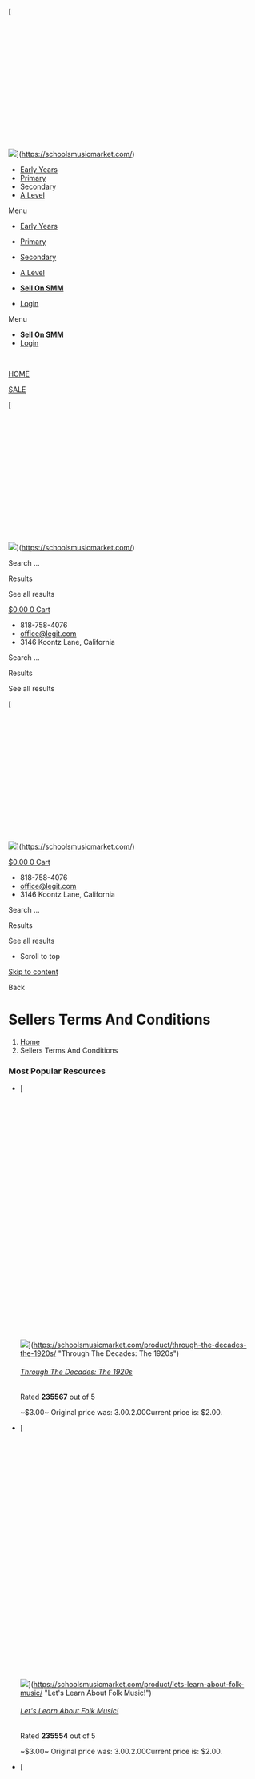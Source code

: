 [![](data:image/svg+xml,%3Csvg%20xmlns='http://www.w3.org/2000/svg'%20viewBox='0%200%20500%20250'%3E%3C/svg%3E)

![](https://schoolsmusicmarket.com/wp-content/uploads/2023/07/SMM-Logo.png)](https://schoolsmusicmarket.com/)

* [Early Years](https://schoolsmusicmarket.com/market/filter/year_group:87/)
* [Primary](https://schoolsmusicmarket.com/market/filter/year_group:88%2C89%2C90%2C91%2C92%2C93/)
* [Secondary](https://schoolsmusicmarket.com/market/filter/year_group:98%2C99%2C95%2C96%2C97/)
* [A Level](https://schoolsmusicmarket.com/market/filter/year_group:101%2C102/)

Menu

* [Early Years](https://schoolsmusicmarket.com/market/filter/year_group:87/)
* [Primary](https://schoolsmusicmarket.com/market/filter/year_group:88%2C89%2C90%2C91%2C92%2C93/)
* [Secondary](https://schoolsmusicmarket.com/market/filter/year_group:98%2C99%2C95%2C96%2C97/)
* [A Level](https://schoolsmusicmarket.com/market/filter/year_group:101%2C102/)

* [**Sell On SMM**](https://schoolsmusicmarket.com/sell-your-music-resources/)
* [Login](https://schoolsmusicmarket.com/login/)

Menu

* [**Sell On SMM**](https://schoolsmusicmarket.com/sell-your-music-resources/)
* [Login](https://schoolsmusicmarket.com/login/)

[](https://schoolsmusicmarket.com/cart/)

[](https://schoolsmusicmarket.com/wishlist/)

 [](https://schoolsmusicmarket.com/product/summer-virtual-bingo/)

[HOME](https://schoolsmusicmarket.com/seller-dashboard)

[SALE](https://schoolsmusicmarket.com/market/jsf/epro-products/sort/orderby%3Asales_number%3Border%3ADESC/)

[![](data:image/svg+xml,%3Csvg%20xmlns='http://www.w3.org/2000/svg'%20viewBox='0%200%20500%20250'%3E%3C/svg%3E)

![](https://schoolsmusicmarket.com/wp-content/uploads/2023/07/SMM-Logo.png)](https://schoolsmusicmarket.com/)

Search ...  

Results

See all results

[$0.00 0 Cart](#)

[](https://schoolsmusicmarket.com/seller-dashboard/)

* 818-758-4076
* office@legit.com
* 3146 Koontz Lane, California

Search ...  

Results

See all results

[![](data:image/svg+xml,%3Csvg%20xmlns='http://www.w3.org/2000/svg'%20viewBox='0%200%20500%20250'%3E%3C/svg%3E)

![](https://schoolsmusicmarket.com/wp-content/uploads/2023/07/SMM-Logo.png)](https://schoolsmusicmarket.com/)

[$0.00 0 Cart](#)

[](https://schoolsmusicmarket.com/seller-dashboard/)

* 818-758-4076
* office@legit.com
* 3146 Koontz Lane, California

Search ...  

Results

See all results

* Scroll to top
    

[Skip to content](#main)

Back

Sellers Terms And Conditions
============================

1. [Home](https://schoolsmusicmarket.com/)
2. Sellers Terms And Conditions

### Most Popular Resources

* [![](data:image/svg+xml,%3Csvg%20xmlns='http://www.w3.org/2000/svg'%20viewBox='0%200%20300%20300'%3E%3C/svg%3E)
    
    ![](https://schoolsmusicmarket.com/wp-content/uploads/2024/04/THE-1920S-750-x-500-px-300x300.png)](https://schoolsmusicmarket.com/product/through-the-decades-the-1920s/ "Through The Decades: The 1920s")
    
    ###### [Through The Decades: The 1920s](https://schoolsmusicmarket.com/product/through-the-decades-the-1920s/ "Through The Decades: The 1920s")
    
    Rated **235567** out of 5
    
    ~$3.00~ Original price was: $3.00.$2.00Current price is: $2.00.
    
* [![](data:image/svg+xml,%3Csvg%20xmlns='http://www.w3.org/2000/svg'%20viewBox='0%200%20300%20300'%3E%3C/svg%3E)
    
    ![](https://schoolsmusicmarket.com/wp-content/uploads/2024/04/FOLK-MUSIC-750-x-500-px-300x300.png)](https://schoolsmusicmarket.com/product/lets-learn-about-folk-music/ "Let's Learn About Folk Music!")
    
    ###### [Let's Learn About Folk Music!](https://schoolsmusicmarket.com/product/lets-learn-about-folk-music/ "Let's Learn About Folk Music!")
    
    Rated **235554** out of 5
    
    ~$3.00~ Original price was: $3.00.$2.00Current price is: $2.00.
    
* [![](data:image/svg+xml,%3Csvg%20xmlns='http://www.w3.org/2000/svg'%20viewBox='0%200%20300%20300'%3E%3C/svg%3E)
    
    ![](https://schoolsmusicmarket.com/wp-content/uploads/2024/04/JAZZ-MUSIC-750-x-500-px-300x300.png)](https://schoolsmusicmarket.com/product/lets-learn-about-jazz-music/ "Let's Learn About Jazz Music!")
    
    ###### [Let's Learn About Jazz Music!](https://schoolsmusicmarket.com/product/lets-learn-about-jazz-music/ "Let's Learn About Jazz Music!")
    
    Rated **235541** out of 5
    
    ~$3.00~ Original price was: $3.00.$2.00Current price is: $2.00.
    
* [![](data:image/svg+xml,%3Csvg%20xmlns='http://www.w3.org/2000/svg'%20viewBox='0%200%20300%20300'%3E%3C/svg%3E)
    
    ![](https://schoolsmusicmarket.com/wp-content/uploads/2024/04/BLUES-MUSIC-750-x-500-px-300x300.png)](https://schoolsmusicmarket.com/product/lets-learn-about-blues-music/ "Let's Learn About Blues Music!")
    
    ###### [Let's Learn About Blues Music!](https://schoolsmusicmarket.com/product/lets-learn-about-blues-music/ "Let's Learn About Blues Music!")
    
    Rated **235528** out of 5
    
    ~$3.00~ Original price was: $3.00.$2.00Current price is: $2.00.
    
* [![](data:image/svg+xml,%3Csvg%20xmlns='http://www.w3.org/2000/svg'%20viewBox='0%200%20300%20300'%3E%3C/svg%3E)
    
    ![](https://schoolsmusicmarket.com/wp-content/uploads/2024/04/COUNTRY-MUSIC-750-x-500-px-300x300.png)](https://schoolsmusicmarket.com/product/lets-learn-about-country-music/ "Let's Learn About Country Music!")
    
    ###### [Let's Learn About Country Music!](https://schoolsmusicmarket.com/product/lets-learn-about-country-music/ "Let's Learn About Country Music!")
    
    Rated **235515** out of 5
    
    ~$3.00~ Original price was: $3.00.$2.00Current price is: $2.00.
    

We'll send you everything you need to make this year's celebration unforgettable.

   

First Name 

Second Name 

Email 

School Type

Primary School Teacher Secondary School Teacher

Register For Free

### More From The Blog...

* ###### [Engaging Parents and the Community in Music Education](https://schoolsmusicmarket.com/engaging-parents-and-the-community-in-music-education/)
    
* ###### [Building Confidence and Performance Skills in Music Education](https://schoolsmusicmarket.com/building-confidence-and-performance-skills-in-music-education/)
    
* ###### [Utilising Online Resources and Apps in Music Education](https://schoolsmusicmarket.com/utilising-online-resources-and-apps-in-music-education/)
    

Welcome to Schools Music Market (referred to in this policy as “Schools Music Market,” “SMM,” “us,” “we,” or “our”). These Terms of Service (“Terms”) govern your relationship with SMM and provide important information about your legal rights.

By accessing and using our marketplace located at schoolsmusicmarket.com and related subdomains, you agree to abide by these Terms. Please read them carefully.

1. **Introduction**

1.1 SMM is an open platform that allows educators and creators to discover, buy, sell, and share original content for teaching and learning, classroom decor, and supplies (“Resources”). Resources may include electronically delivered files, digital products, streaming video, physical or used goods, and other product types. SMM reserves the right to withdraw Resources if they are deemed to be in breach of our terms. A Resource, together with its title, description, and other listing information, constitutes a “Resource Listing.” SMM does not own or sell Resources for or on behalf of Sellers.

2. **Purchases**

2.1 When making purchases on SMM, you are responsible for paying any amounts due, including applicable taxes. The list price for each item will be charged in GB Sterling. By placing an order, you represent and warrant that the billing information you’ve provided is accurate.

3. **Income Tax**

3.1 SMM does not pay income tax on your behalf to any tax authority. There is no withholding tax on any author royalty payments made by SMM to you. However, as a Seller, you may need to submit a tax return to the tax authorities to report and pay any income tax that may be due on your royalty payments.

4. **Sellers Outside Of The UK**

4.1 SMM permits the selling of Resources from outside the UK. As a Seller, you accept the responsibility to comply with the laws of the country you are located in. The SMM site supports multiple currencies for buyers, which is dependent on their IP address. However, the royalty you receive for each sale will be paid in the same currency as the price you have set for your Resource.

5. **Account Closure**

5.1 Closure by SMM: We may, at our discretion, close or suspend the Account of any Member at any time for any reason, with or without notice.

5.2 Closure by You: You have the right to close your SMM account at any time, without notice to us.

5.3 Effect of Account Closure: After your account is closed, you will no longer have access to your Account information, past purchases, uploaded Resources, and many of the features of our Services that require an Account. If you close your Account on your own, you can reopen it anytime by logging in again. If you would like SMM to close your Account permanently, please contact us.

5.4 If you’re a Seller, any Resources you’ve posted will no longer be searchable, and your Resource pages will not be available to Users. However, your paid Resources will remain accessible to the Accounts of Members who have previously purchased them.

6. **Discontinue Services**

6.1 We may change, suspend, or discontinue offering our Services at any time. Any suspension or discontinuation may result in the unavailability of your Account, Resources, and Content. We are not liable to you for any impact a change, suspension, or discontinuation may have, including the loss of access to purchased Resources or loss of income from the inability to sell Resources through our Services.

7. **Resource Licensing Policy**

7.1 License: Sellers own and maintain the intellectual property rights in their Resources and grant Members licenses to use such Resources. When you purchase a Resource, you are purchasing a license to use the Resource in accordance with the terms of this Resource Licensing Policy.

7.2 Individual License: An Individual License is a license that can only be assigned to a single specific individual user (“Assignee”) for their lifetime use. Individual Licenses are non-transferable and may not be used by or reallocated to a different Assignee. With an Individual License, the Seller grants the purchasing Member a non-exclusive, perpetual, irrevocable, non-transferable, non-sublicensable, worldwide, limited license to use the Resource for the purposes and under the conditions described below. Additional rights may be granted by the Seller.

7.3 Usage Permissions for Individual License:

7.3.1 Assign use of the Resource to one Assignee. Once an Assignee has been designated, the license cannot be used by any other individual, but additional licenses can be purchased as needed.

7.3.2 Use the Resource for personal, educational, and instructional purposes only (“Personal Use”). This includes using the Resource for personal study or teaching students.

7.3.3 Print and make copies of downloadable Resources as necessary for Personal Use. Copies may be made for students, classroom aides, and substitute teachers. Copies may also be made for review purposes by students’ parents, classroom observers, supervisors, or school administrators. Hard goods and video resources may not be copied, shared, or reproduced.

7.3.4 Deliver Resources electronically to Permitted Recipients. Resources may be electronically delivered to your students and, if necessary, their parent/caregiver. However, uploading Resources to websites, applications, shared drives, or other sites or services that enable access by anyone other than Permitted Recipients is prohibited.

7.3.5 Commercial Restrictions: You may not use the Resource, in whole or in part, for commercial purposes. This includes selling, using for advertising or marketing, or using in connection with a business or profit-making activity.

7.3.6 Sharing Restrictions: Except for electronic delivery to Permitted Recipients, you may not post or make the Resource available on any website, application, shared drive, or other sites or services.

7.4 Intellectual Property and Security:

7.4.1 All aspects of the Site and the Apps, including text, graphics, photographs, logos, videos, user interfaces, trademarks, computer code, and other content (collectively, “Site Assets”), are owned or controlled by SMM and are protected by intellectual property rights.

7.4.2 You may not use, reproduce, copy, modify, republish, perform, display, disassemble, reverse engineer, translate, or distribute Site Assets for any commercial purpose without explicit permission from SMM.

7.4.3 Prior to uploading any Content, you are responsible for ensuring that it does not contain or transmit viruses, malware, or other harmful software programs.

8. **Reporting Intellectual Property Violations:**

8.1 We respect the intellectual property rights of others and expect the same from our Sellers. Any material, information, communication, data, or anything else posted by a Seller must not infringe on the copyrights, trademarks, or patent rights of others. Sellers must ensure that their Resources are their original work or that they have a valid license or authorization to use any content created by someone else.

8.2 It is our policy to close the Accounts of Sellers who repeatedly or egregiously violate this policy.

9. **Marketplace Earnings and Payouts:**

9.1 Marketplace Earnings: When someone purchases a Seller’s Resource, the payment will be processed, and the royalties will be added to the Seller’s balance. Sellers can view their balance in the sales section of their vendor Dashboard.

9.2 Withdrawal of Balance: Sellers can manually withdraw their account balance to their designated payment method once it reaches the minimum withdrawal threshold specified by SMM. Withdrawal requests may be subject to processing fees or transaction charges imposed by the payment service provider.

9.3 Payment Schedule: SMM operates on a payment schedule, and Sellers can expect their earnings to be processed and paid out according to the schedule specified by SMM. However, please note that actual payment processing and transfer times may vary depending on the payment service provider and other external factors.

9.4 Taxes and Fees: Sellers are responsible for any taxes, fees, or other charges associated with their earnings from the marketplace. It is the Seller’s obligation to comply with all applicable tax laws and regulations, including reporting and payment of any taxes due on their earnings.

10. **Disclaimer of Warranty:**

10.1 SMM provides the marketplace and Services on an “as is” and “as available” basis. We make no representations or warranties of any kind, express or implied, regarding the accuracy, reliability, or availability of the Services or the Resources listed on the marketplace. Your use of the Services and Resources is at your own risk.

10.2 SMM does not warrant that the marketplace will meet your specific requirements, that the Services will be uninterrupted, timely, secure, or error-free, or that any errors or defects in the marketplace or Services will be corrected.

11. **Limitation of Liability:**

11.1 To the maximum extent permitted by applicable law, in no event shall SMM be liable for any indirect, incidental, special, consequential, or punitive damages, including but not limited to damages for loss of profits, goodwill, use, data, or other intangible losses, arising out of or in connection with your use of or inability to use the marketplace or Services.

11.2 SMM’s total liability to you for any claims arising out of or related to the marketplace or Services shall not exceed the total amount paid by you, if any, to SMM in the twelve (12) months prior to the event giving rise to such liability.

12. **Governing Law and Jurisdiction:**

12.1 These Terms and any disputes arising out of or in connection with them shall be governed by and construed in accordance with the laws of the United Kingdom.

12.2 Any legal actions or proceedings arising out of or relating to these Terms shall be brought exclusively in the courts of the United Kingdom, and you hereby consent to the personal jurisdiction of such courts.

Thank you for using Schools Music Market. We hope you find our platform beneficial for your educational needs. If you have any questions or concerns regarding these Terms, please contact us for further assistance.

Search for 

![](data:image/svg+xml,%3Csvg%20xmlns='http://www.w3.org/2000/svg'%20viewBox='0%200%20500%20250'%3E%3C/svg%3E)

![](https://schoolsmusicmarket.com/wp-content/uploads/2023/07/SMM-Logo.png)

[SALE](https://schoolsmusicmarket.com/market/jsf/epro-products/sort/orderby%3Asales_number%3Border%3ADESC/)

[LIST](https://www.schoolsmusicmarket.com/wishlist)

Browse Resources
----------------

Search ...   

Results

See all results

 [](https://schoolsmusicmarket.com/product/music-pie-chart/)

###### Browse By Year/Grade

[EYFS](https://schoolsmusicmarket.com/market/jsf/epro-products/tax/year_group:87/)

[Year 1 / K](https://schoolsmusicmarket.com/market/filter/year_group:88/)

[Year 2 / Grade 1](https://schoolsmusicmarket.com/market/filter/year_group:89/) 

[Year 3 / Grade 2](https://schoolsmusicmarket.com/market/filter/year_group:90/)

[Year 4/ Grade 3](https://schoolsmusicmarket.com/market/filter/year_group:91/)

[Year 5/ Grade 4](https://schoolsmusicmarket.com/market/filter/year_group:92/)

[Year 6 / Grade 5](https://schoolsmusicmarket.com/market/filter/year_group:93/)

[Year 7 / Grade 6](https://schoolsmusicmarket.com/market/filter/year_group:95/)

[Year 8 / Grade 7](https://schoolsmusicmarket.com/market/filter/year_group:96/)

[Year 9 / Grade 8](https://schoolsmusicmarket.com/market/filter/year_group:97/)

[Year 10 / Grade 9](https://schoolsmusicmarket.com/market/filter/year_group:98/)

[Year 11 / Grade 10](https://schoolsmusicmarket.com/market/filter/year_group:99/)

[Year 12 / Grade 11](https://schoolsmusicmarket.com/market/filter/year_group:101/)

[Year 13 / Grade 12](https://schoolsmusicmarket.com/market/filter/year_group:102/)

###### Browse For Occasion

[Back To School](https://schoolsmusicmarket.com/market/filter/occasions:236/)

[Black History Month](https://schoolsmusicmarket.com/market/filter/occasions:169/)

[Christmas](https://schoolsmusicmarket.com/market/filter/occasions:166/)

[Easter](https://schoolsmusicmarket.com/market/filter/occasions:167/)

[Halloween](https://schoolsmusicmarket.com/market/filter/occasions:170/)

[Thanksgiving](https://schoolsmusicmarket.com/market/filter/occasions:168/)

[World Music Day](https://schoolsmusicmarket.com/market/filter/occasions:165/)

###### Browse By Keyword

[Body Percussion](https://schoolsmusicmarket.com/market/filter/keyword:162/)

[Composition](https://schoolsmusicmarket.com/market/filter/keyword:158/)

[Genres](https://schoolsmusicmarket.com/market/filter/keyword:197/)

[Improvisation](https://schoolsmusicmarket.com/market/filter/keyword:159/)

[Musical Instruments](https://schoolsmusicmarket.com/market/filter/keyword:196/)

[Notation](https://schoolsmusicmarket.com/market/filter/keyword:160/)

[Pulse](https://schoolsmusicmarket.com/market/filter/keyword:157/)

[Rhythm](https://schoolsmusicmarket.com/market/filter/keyword:156/)

[Singing](https://schoolsmusicmarket.com/market/filter/keyword:164/)

[Tonality](https://schoolsmusicmarket.com/market/filter/keyword:163/)

[World Music](https://schoolsmusicmarket.com/market/filter/keyword:161/)

###### Resource Type

[Assessment & Revision](https://schoolsmusicmarket.com/market/filter/resourcetype:188/)

[Audio, Music & Video](https://schoolsmusicmarket.com/market/filter/resourcetype:190/)

[Displays](https://schoolsmusicmarket.com/market/filter/resourcetype:194/)

[Games & Quizzes](https://schoolsmusicmarket.com/market/filter/resourcetype:189/)

[Lesson Plans](https://schoolsmusicmarket.com/market/filter/resourcetype:191/)

[Worksheets](https://schoolsmusicmarket.com/market/filter/resourcetype:195/)

[Login](https://schoolsmusicmarket.com/login)

[Sign Up As A Buyer](https://schoolsmusicmarket.com/wp-login.php?action=register)

[Sign Up As A Seller](https://schoolsmusicmarket.com/sell-your-music-resources/)

[Vist Seller Dashboard](https://schoolsmusicmarket.com/seller-dashboard/)

[My Account](https://schoolsmusicmarket.com/my-account/)

[My Orders](https://schoolsmusicmarket.com/my-account/orders/)

[Downloads](https://schoolsmusicmarket.com/my-account/downloads/)

[Become A Seller](https://schoolsmusicmarket.com/sell-your-music-resources/)

[Upload New Resource](https://schoolsmusicmarket.com/seller-dashboard/edit-product/add/)

[Log Out](http://schoolsmusicmarket.com/wp-login.php?action=logout)

![fbpx](https://www.facebook.com/tr?id=694577338779269&ev=PageView&noscript=1)

We noticed you're visiting from United States (US). We've updated our prices to United States (US) dollar for your shopping convenience. [Use Pound sterling instead.](https://schoolsmusicmarket.com/sellers-terms-and-conditions/?currency=GBP) [Dismiss](#)